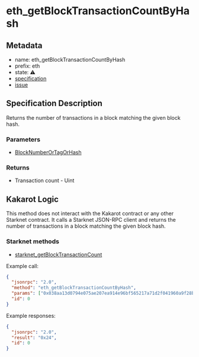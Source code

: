 # eth_getBlockTransactionCountByHash

## Metadata

- name: eth_getBlockTransactionCountByHash
- prefix: eth
- state: ⚠️
- [specification](https://github.com/ethereum/execution-apis/blob/main/src/eth/block.yaml#L33)
- [issue](https://github.com/sayajin-labs/kakarot-rpc/issues/61)

## Specification Description

Returns the number of transactions in a block matching the given block hash.

### Parameters

- [BlockNumberOrTagOrHash](https://github.com/ethereum/execution-apis/blob/main/src/schemas/block.yaml#L117)

### Returns

- Transaction count - Uint

## Kakarot Logic

This method does not interact with the Kakarot contract or any other Starknet
contract. It calls a Starknet JSON-RPC client and returns the number of
transactions in a block matching the given block hash.

### Starknet methods

- [starknet_getBlockTransactionCount](https://github.com/starkware-libs/starknet-specs/blob/a789ccc3432c57777beceaa53a34a7ae2f25fda0/api/starknet_api_openrpc.json#L373)

Example call:

```json
{
  "jsonrpc": "2.0",
  "method": "eth_getBlockTransactionCountByHash",
  "params": ["0x038aa13d0794e075ae207ea914e96bf565217a71d2f041960a9f28b568d2cc62"],
  "id": 0
}
```

Example responses:

```json
{
  "jsonrpc": "2.0",
  "result": "0x24",
  "id": 0
}
```